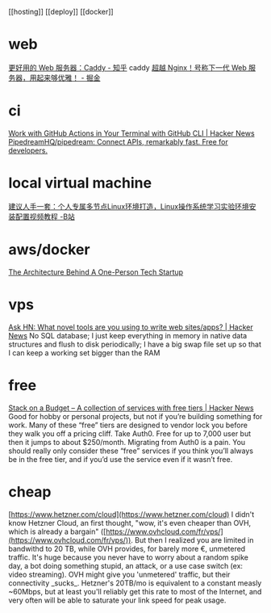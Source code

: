 [[hosting]]
[[deploy]]
[[docker]]

# web
[更好用的 Web 服务器：Caddy - 知乎](https://zhuanlan.zhihu.com/p/144208057)
caddy [超越 Nginx！号称下一代 Web 服务器，用起来够优雅！ - 掘金](https://juejin.cn/post/7085519712901136392)

# ci
[Work with GitHub Actions in Your Terminal with GitHub CLI | Hacker News](https://news.ycombinator.com/item?id=26822169)
[PipedreamHQ/pipedream: Connect APIs, remarkably fast. Free for developers.](https://github.com/PipedreamHQ/pipedream)

# local virtual machine
[建议人手一套：个人专属多节点Linux环境打造，Linux操作系统学习实验环境安装配置视频教程 -B站](https://www.bilibili.com/video/BV1bA411b7vs)

# aws/docker
[The Architecture Behind A One-Person Tech Startup](https://anthonynsimon.com/blog/one-man-saas-architecture/)
# vps
[Ask HN: What novel tools are you using to write web sites/apps? | Hacker News](https://news.ycombinator.com/item?id=26693959)
	No SQL database; I just keep everything in memory in native data structures and flush to disk periodically; I have a big swap file set up so that I can keep a working set bigger than the RAM

# free
[Stack on a Budget – A collection of services with free tiers | Hacker News](https://news.ycombinator.com/item?id=27022075)
	Good for hobby or personal projects, but not if you’re building something for work. Many of these “free” tiers are designed to vendor lock you before they walk you off a pricing cliff.
	Take Auth0. Free for up to 7,000 user but then it jumps to about $250/month. Migrating from Auth0 is a pain. You should really only consider these “free” services if you think you’ll always be in the free tier, and if you’d use the service even if it wasn’t free.
# cheap
[https://www.hetzner.com/cloud](https://www.hetzner.com/cloud)
	I didn't know Hetzner Cloud, an first thought, "wow, it's even cheaper than OVH, which is already a bargain" ([https://www.ovhcloud.com/fr/vps/](https://www.ovhcloud.com/fr/vps/)).
	But then I realized you are limited in bandwithd to 20 TB, while OVH provides, for barely more €, unmetered traffic. It's huge because you never have to worry about a random spike day, a bot doing something stupid, an attack, or a use case switch (ex: video streaming).
	OVH might give you 'unmetered' traffic, but their connectivity \_sucks\_. Hetzner's 20TB/mo is equivalent to a constant measly ~60Mbps, but at least you'll reliably get this rate to most of the Internet, and very often will be able to saturate your link speed for peak usage.